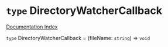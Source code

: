 # `type` DirectoryWatcherCallback

[Documentation Index](../README.md)

`type` DirectoryWatcherCallback = (fileName: `string`) => `void`